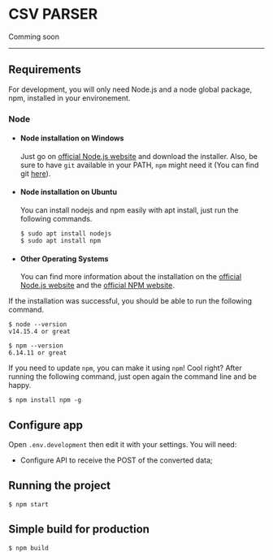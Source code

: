 # CSV PARSER

Comming soon

---
## Requirements

For development, you will only need Node.js and a node global package, npm, installed in your environement.

### Node
- #### Node installation on Windows

  Just go on [official Node.js website](https://nodejs.org/) and download the installer.
Also, be sure to have `git` available in your PATH, `npm` might need it (You can find git [here](https://git-scm.com/)).

- #### Node installation on Ubuntu

  You can install nodejs and npm easily with apt install, just run the following commands.

      $ sudo apt install nodejs
      $ sudo apt install npm

- #### Other Operating Systems
  You can find more information about the installation on the [official Node.js website](https://nodejs.org/) and the [official NPM website](https://npmjs.org/).

If the installation was successful, you should be able to run the following command.

    $ node --version
    v14.15.4 or great

    $ npm --version
    6.14.11 or great

If you need to update `npm`, you can make it using `npm`! Cool right? After running the following command, just open again the command line and be happy.

    $ npm install npm -g


## Configure app

Open `.env.development` then edit it with your settings. You will need:

- Configure API to receive the POST of the converted data;

## Running the project

    $ npm start

## Simple build for production

    $ npm build